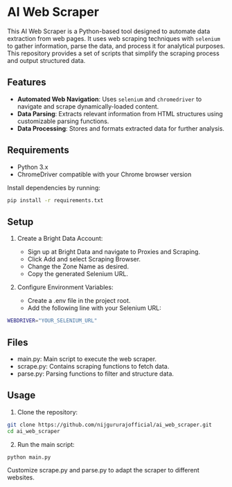 # AI Web Scraper

This AI Web Scraper is a Python-based tool designed to automate data extraction from web pages. It uses web scraping techniques with `selenium` to gather information, parse the data, and process it for analytical purposes. This repository provides a set of scripts that simplify the scraping process and output structured data.

## Features

- **Automated Web Navigation**: Uses `selenium` and `chromedriver` to navigate and scrape dynamically-loaded content.
- **Data Parsing**: Extracts relevant information from HTML structures using customizable parsing functions.
- **Data Processing**: Stores and formats extracted data for further analysis.

## Requirements

- Python 3.x
- ChromeDriver compatible with your Chrome browser version

Install dependencies by running:
```bash
pip install -r requirements.txt
```
## Setup
1. Create a Bright Data Account:

    - Sign up at Bright Data and navigate to Proxies and Scraping.
    - Click Add and select Scraping Browser.
    - Change the Zone Name as desired.
    - Copy the generated Selenium URL.
2. Configure Environment Variables:

    - Create a .env file in the project root.
    - Add the following line with your Selenium URL:
```bash
WEBDRIVER="YOUR_SELENIUM_URL"
```
## Files
 - main.py: Main script to execute the web scraper.
 - scrape.py: Contains scraping functions to fetch data.
 - parse.py: Parsing functions to filter and structure data.

## Usage
1. Clone the repository:

```bash
git clone https://github.com/nijgururajofficial/ai_web_scraper.git
cd ai_web_scraper
```
2. Run the main script:

```bash
python main.py
```
Customize scrape.py and parse.py to adapt the scraper to different websites.